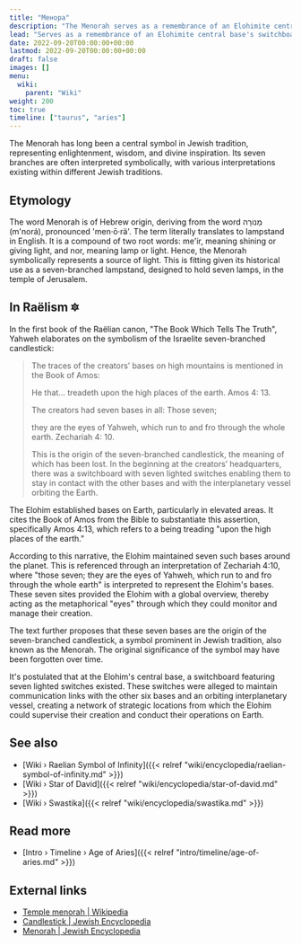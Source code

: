 ```yaml
---
title: "Менора"
description: "The Menorah serves as a remembrance of an Elohimite central base's switchboard in the Ancient Levant. This switchboard was characterized by seven illuminated switches, believed to maintain connectivity with six additional bases and an interplanetary vessel in orbit. This interpretation proposes that the Menorah's seven branches metaphorically signify the seven Elohimite bases established on Earth during that era."
lead: "Serves as a remembrance of an Elohimite central base's switchboard in the Ancient Levant. This switchboard was characterized by seven illuminated switches, believed to maintain connectivity with six additional bases and an interplanetary vessel in orbit. This interpretation proposes that the Menorah's seven branches metaphorically signify the seven Elohimite bases established on Earth during that era."
date: 2022-09-20T00:00:00+00:00
lastmod: 2022-09-20T00:00:00+00:00
draft: false
images: []
menu:
  wiki:
    parent: "Wiki"
weight: 200
toc: true
timeline: ["taurus", "aries"]
---
```


The Menorah has long been a central symbol in Jewish tradition, representing enlightenment, wisdom, and divine inspiration. Its seven branches are often interpreted symbolically, with various interpretations existing within different Jewish traditions.

## Etymology

The word Menorah is of Hebrew origin, deriving from the word מְנוֹרָה (m'norá), pronounced 'men·ō·rä'. The term literally translates to lampstand in English. It is a compound of two root words: me'ir, meaning shining or giving light, and nor, meaning lamp or light. Hence, the Menorah symbolically represents a source of light. This is fitting given its historical use as a seven-branched lampstand, designed to hold seven lamps, in the temple of Jerusalem.

## In Raëlism 🔯

In the first book of the Raëlian canon, "The Book Which Tells The Truth", Yahweh elaborates on the symbolism of the Israelite seven-branched candlestick:

> The traces of the creators’ bases on high mountains is mentioned in the Book of Amos:
>
> He that... treadeth upon the high places of the earth. Amos 4: 13.
>
> The creators had seven bases in all: Those seven;
>
> they are the eyes of Yahweh, which run to and fro through the whole earth. Zechariah 4: 10.
>
> This is the origin of the seven-branched candlestick, the meaning of which has been lost. In the beginning at the creators’ headquarters, there was a switchboard with seven lighted switches enabling them to stay in contact with the other bases and with the interplanetary vessel orbiting the Earth.

The Elohim established bases on Earth, particularly in elevated areas. It cites the Book of Amos from the Bible to substantiate this assertion, specifically Amos 4:13, which refers to a being treading "upon the high places of the earth."

According to this narrative, the Elohim maintained seven such bases around the planet. This is referenced through an interpretation of Zechariah 4:10, where "those seven; they are the eyes of Yahweh, which run to and fro through the whole earth" is interpreted to represent the Elohim's bases. These seven sites provided the Elohim with a global overview, thereby acting as the metaphorical "eyes" through which they could monitor and manage their creation.

The text further proposes that these seven bases are the origin of the seven-branched candlestick, a symbol prominent in Jewish tradition, also known as the Menorah. The original significance of the symbol may have been forgotten over time.

It's postulated that at the Elohim's central base, a switchboard featuring seven lighted switches existed. These switches were alleged to maintain communication links with the other six bases and an orbiting interplanetary vessel, creating a network of strategic locations from which the Elohim could supervise their creation and conduct their operations on Earth.

## See also

- [Wiki › Raelian Symbol of Infinity]({{< relref "wiki/encyclopedia/raelian-symbol-of-infinity.md" >}})
- [Wiki › Star of David]({{< relref "wiki/encyclopedia/star-of-david.md" >}})
- [Wiki › Swastika]({{< relref "wiki/encyclopedia/swastika.md" >}})

## Read more

- [Intro › Timeline › Age of Aries]({{< relref "intro/timeline/age-of-aries.md" >}})

## External links

- [Temple menorah | Wikipedia](https://en.wikipedia.org/wiki/Temple_menorah)
- [Candlestick | Jewish Encyclopedia](https://www.jewishencyclopedia.com/articles/3964-candlestick)
- [Menorah | Jewish Encyclopedia](https://www.jewishencyclopedia.com/articles/10685-menorah)
